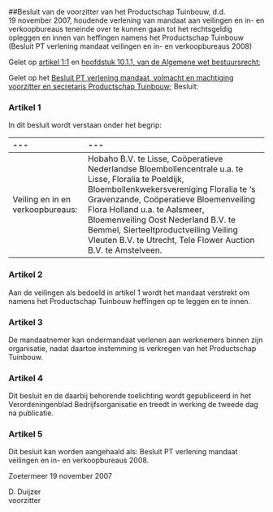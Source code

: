 <meta http-equiv='Content-Type' content='text/html; charset=utf-8' />

##Besluit van de voorzitter van het Productschap Tuinbouw, d.d. 19 november 2007, houdende verlening van mandaat aan veilingen en in- en verkoopbureaus teneinde over te kunnen gaan tot het rechtsgeldig opleggen en innen van heffingen namens het Productschap Tuinbouw (Besluit PT verlening mandaat veilingen en in- en verkoopbureaus 2008)

Gelet op [artikel 1:1](../../../../../../../../../../../../wet/algemene/wet/bestuursrecht/BWBR0005537/README.md) en [hoofdstuk 10.1.1, van de Algemene wet bestuursrecht](../../../../../../../../../../../../wet/algemene/wet/bestuursrecht/BWBR0005537/README.md);

Gelet op het [Besluit PT verlening mandaat, volmacht en machtiging voorzitter en secretaris Productschap Tuinbouw](../../../../../../../../../../../../pbo/besluit/pt/verlening/mandaat/volmacht/en/machtiging/voorzitter/en/etc/BWBR0019834/README.md);
Besluit:    

### Artikel  1  

In dit besluit wordt verstaan onder het begrip:  

| --- | --- |
|:---|:---|
| Veiling en in en verkoopbureaus:  | Hobaho B.V. te Lisse, Coöperatieve Nederlandse Bloembollencentrale u.a. te Lisse, Floralia te Poeldijk, Bloembollenkwekersvereniging Floralia te ‘s Gravenzande, Coöperatieve Bloemenveiling Flora Holland u.a. te Aalsmeer, Bloemenveiling Oost Nederland B.V. te Bemmel, Sierteeltproductveiling Veiling Vleuten B.V. te Utrecht, Tele Flower Auction B.V. te Amstelveen.  |

### Artikel  2  

Aan de veilingen als bedoeld in artikel 1 wordt het mandaat verstrekt om namens het Productschap Tuinbouw heffingen op te leggen en te innen. 

### Artikel  3  

De mandaatnemer kan ondermandaat verlenen aan werknemers binnen zijn organisatie, nadat daartoe instemming is verkregen van het Productschap Tuinbouw. 

### Artikel  4  

Dit besluit en de daarbij behorende toelichting wordt gepubliceerd in het Verordeningenblad Bedrijfsorganisatie en treedt in werking de tweede dag na publicatie. 

### Artikel  5  

Dit besluit kan worden aangehaald als: Besluit PT verlening mandaat veilingen en in- en verkoopbureaus 2008. 

Zoetermeer 
19 november 2007   

D. Duijzer  
voorzitter    
